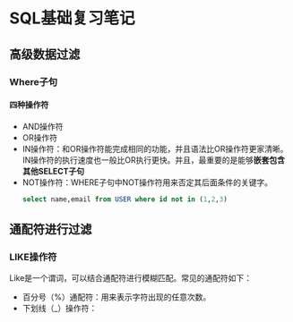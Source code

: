 # SQL基础复习笔记

## 高级数据过滤
### Where子句
#### 四种操作符
* AND操作符
* OR操作符
* IN操作符：和OR操作符能完成相同的功能，并且语法比OR操作符更家清晰。IN操作符的执行速度也一般比OR执行更快。并且，最重要的是能够**嵌套包含其他SELECT子句**
* NOT操作符：WHERE子句中NOT操作符用来否定其后面条件的关键字。
  ```SQL
  select name,email from USER where id not in (1,2,3)
  ```

## 通配符进行过滤
### LIKE操作符
Like是一个谓词，可以结合通配符进行模糊匹配。常见的通配符如下：
* 百分号（%）通配符：用来表示字符出现的任意次数。
* 下划线（_）操作符：